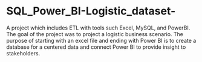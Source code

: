 # SQL_Power_BI-Logistic_dataset-
A project which includes ETL with tools such Excel, MySQL, and PowerBI. The goal of the project was to project a logistic business scenario. The purpose of starting with an excel file and ending with Power BI is to create a database for a centered data and connect Power BI to provide insight to stakeholders. 
